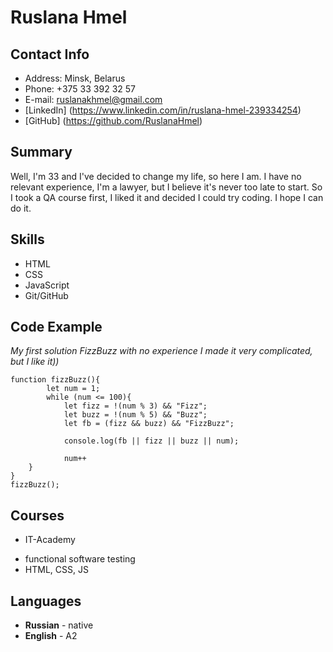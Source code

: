 # Ruslana Hmel
## Contact Info
+ Address: Minsk, Belarus
+ Phone: +375 33 392 32 57
+ E-mail: ruslanakhmel@gmail.com
+ [LinkedIn] (https://www.linkedin.com/in/ruslana-hmel-239334254)
+ [GitHub] (https://github.com/RuslanaHmel)
## Summary
Well, I'm 33 and I've decided to change my life, so here I am.
I have no relevant experience, I'm a lawyer, but I believe it's never too late to start.
So I took a QA course first, I liked it and decided I could try coding. I hope I can do it.
## Skills
+ HTML
+ CSS 
+ JavaScript
+ Git/GitHub
## Code Example 
_My first solution FizzBuzz with no experience I made it very complicated, but I like it))_
```
function fizzBuzz(){
        let num = 1;
        while (num <= 100){
            let fizz = !(num % 3) && "Fizz";
            let buzz = !(num % 5) && "Buzz";
            let fb = (fizz && buzz) && "FizzBuzz";
            
            console.log(fb || fizz || buzz || num);
            
            num++
    }
}
fizzBuzz();
```
## Courses
* IT-Academy
 + functional software testing
 + HTML, CSS, JS
## Languages
+ __Russian__ - native 
+ __English__ - A2 


